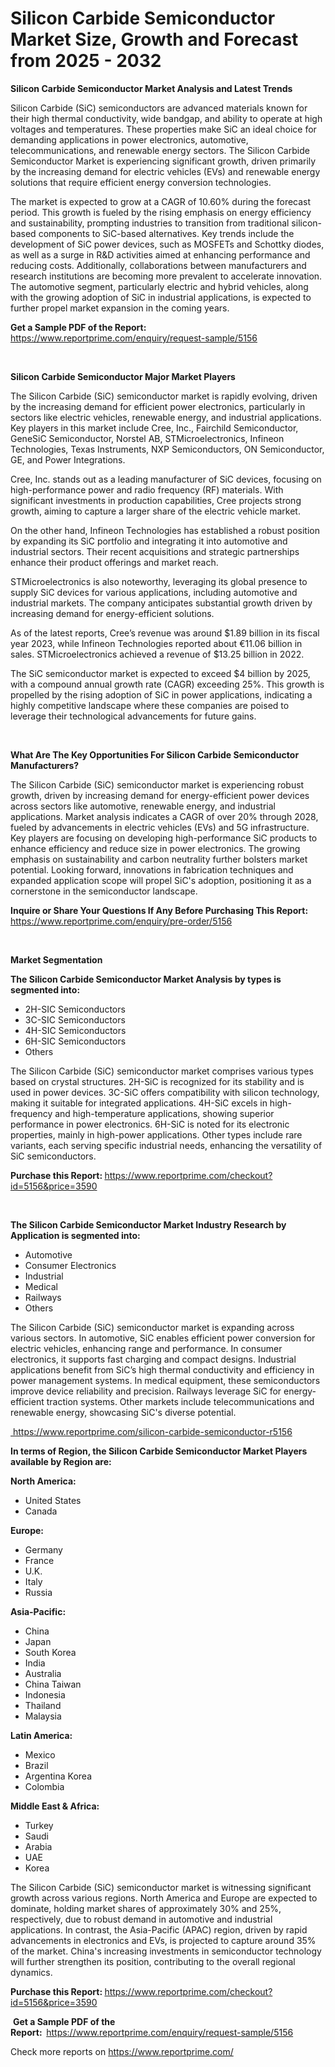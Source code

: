 <p><h1>Silicon Carbide Semiconductor Market Size, Growth and Forecast from 2025 - 2032</h1></p><p><strong>Silicon Carbide Semiconductor Market Analysis and Latest Trends</strong></p>
<p><p>Silicon Carbide (SiC) semiconductors are advanced materials known for their high thermal conductivity, wide bandgap, and ability to operate at high voltages and temperatures. These properties make SiC an ideal choice for demanding applications in power electronics, automotive, telecommunications, and renewable energy sectors. The Silicon Carbide Semiconductor Market is experiencing significant growth, driven primarily by the increasing demand for electric vehicles (EVs) and renewable energy solutions that require efficient energy conversion technologies.</p><p>The market is expected to grow at a CAGR of 10.60% during the forecast period. This growth is fueled by the rising emphasis on energy efficiency and sustainability, prompting industries to transition from traditional silicon-based components to SiC-based alternatives. Key trends include the development of SiC power devices, such as MOSFETs and Schottky diodes, as well as a surge in R&D activities aimed at enhancing performance and reducing costs. Additionally, collaborations between manufacturers and research institutions are becoming more prevalent to accelerate innovation. The automotive segment, particularly electric and hybrid vehicles, along with the growing adoption of SiC in industrial applications, is expected to further propel market expansion in the coming years.</p></p>
<p><strong>Get a Sample PDF of the Report:&nbsp;</strong> <a href="https://www.reportprime.com/enquiry/request-sample/5156?utm_campaign=2209&utm_medium=2&utm_source=Github&utm_content=ia&utm_term=19032025&utm_id=silicon-carbide-semiconductor">https://www.reportprime.com/enquiry/request-sample/5156</a></p>
<p>&nbsp;</p>
<p><strong>Silicon Carbide Semiconductor Major Market Players</strong></p>
<p><p>The Silicon Carbide (SiC) semiconductor market is rapidly evolving, driven by the increasing demand for efficient power electronics, particularly in sectors like electric vehicles, renewable energy, and industrial applications. Key players in this market include Cree, Inc., Fairchild Semiconductor, GeneSiC Semiconductor, Norstel AB, STMicroelectronics, Infineon Technologies, Texas Instruments, NXP Semiconductors, ON Semiconductor, GE, and Power Integrations.</p><p>Cree, Inc. stands out as a leading manufacturer of SiC devices, focusing on high-performance power and radio frequency (RF) materials. With significant investments in production capabilities, Cree projects strong growth, aiming to capture a larger share of the electric vehicle market.</p><p>On the other hand, Infineon Technologies has established a robust position by expanding its SiC portfolio and integrating it into automotive and industrial sectors. Their recent acquisitions and strategic partnerships enhance their product offerings and market reach.</p><p>STMicroelectronics is also noteworthy, leveraging its global presence to supply SiC devices for various applications, including automotive and industrial markets. The company anticipates substantial growth driven by increasing demand for energy-efficient solutions.</p><p>As of the latest reports, Cree’s revenue was around $1.89 billion in its fiscal year 2023, while Infineon Technologies reported about €11.06 billion in sales. STMicroelectronics achieved a revenue of $13.25 billion in 2022. </p><p>The SiC semiconductor market is expected to exceed $4 billion by 2025, with a compound annual growth rate (CAGR) exceeding 25%. This growth is propelled by the rising adoption of SiC in power applications, indicating a highly competitive landscape where these companies are poised to leverage their technological advancements for future gains.</p></p>
<p>&nbsp;</p>
<p><strong>What Are The Key Opportunities For Silicon Carbide Semiconductor Manufacturers?</strong></p>
<p><p>The Silicon Carbide (SiC) semiconductor market is experiencing robust growth, driven by increasing demand for energy-efficient power devices across sectors like automotive, renewable energy, and industrial applications. Market analysis indicates a CAGR of over 20% through 2028, fueled by advancements in electric vehicles (EVs) and 5G infrastructure. Key players are focusing on developing high-performance SiC products to enhance efficiency and reduce size in power electronics. The growing emphasis on sustainability and carbon neutrality further bolsters market potential. Looking forward, innovations in fabrication techniques and expanded application scope will propel SiC's adoption, positioning it as a cornerstone in the semiconductor landscape.</p></p>
<p><strong>Inquire or Share Your Questions If Any Before Purchasing This Report:</strong> <a href="https://www.reportprime.com/enquiry/pre-order/5156?utm_campaign=2209&utm_medium=2&utm_source=Github&utm_content=ia&utm_term=19032025&utm_id=silicon-carbide-semiconductor">https://www.reportprime.com/enquiry/pre-order/5156</a></p>
<p>&nbsp;</p>
<p><strong>Market Segmentation</strong></p>
<p><strong>The Silicon Carbide Semiconductor Market Analysis by types is segmented into:</strong></p>
<p><ul><li>2H-SIC Semiconductors</li><li>3C-SIC Semiconductors</li><li>4H-SIC Semiconductors</li><li>6H-SIC Semiconductors</li><li>Others</li></ul></p>
<p><p>The Silicon Carbide (SiC) semiconductor market comprises various types based on crystal structures. 2H-SiC is recognized for its stability and is used in power devices. 3C-SiC offers compatibility with silicon technology, making it suitable for integrated applications. 4H-SiC excels in high-frequency and high-temperature applications, showing superior performance in power electronics. 6H-SiC is noted for its electronic properties, mainly in high-power applications. Other types include rare variants, each serving specific industrial needs, enhancing the versatility of SiC semiconductors.</p></p>
<p><strong>Purchase this Report:&nbsp;</strong><a href="https://www.reportprime.com/checkout?id=5156&price=3590&utm_campaign=2209&utm_medium=2&utm_source=Github&utm_content=ia&utm_term=19032025&utm_id=silicon-carbide-semiconductor">https://www.reportprime.com/checkout?id=5156&price=3590</a></p>
<p>&nbsp;</p>
<p><strong>The Silicon Carbide Semiconductor Market Industry Research by Application is segmented into:</strong></p>
<p><ul><li>Automotive</li><li>Consumer Electronics</li><li>Industrial</li><li>Medical</li><li>Railways</li><li>Others</li></ul></p>
<p><p>The Silicon Carbide (SiC) semiconductor market is expanding across various sectors. In automotive, SiC enables efficient power conversion for electric vehicles, enhancing range and performance. In consumer electronics, it supports fast charging and compact designs. Industrial applications benefit from SiC’s high thermal conductivity and efficiency in power management systems. In medical equipment, these semiconductors improve device reliability and precision. Railways leverage SiC for energy-efficient traction systems. Other markets include telecommunications and renewable energy, showcasing SiC's diverse potential.</p></p>
<p><a href="https://www.reportprime.com/silicon-carbide-semiconductor-r5156?utm_campaign=2209&utm_medium=2&utm_source=Github&utm_content=ia&utm_term=19032025&utm_id=silicon-carbide-semiconductor">&nbsp;https://www.reportprime.com/silicon-carbide-semiconductor-r5156</a></p>
<p><strong>In terms of Region, the Silicon Carbide Semiconductor Market Players available by Region are:</strong></p>
<p>
    <p> <strong> North America: </strong>
        <ul>
            <li>United States</li>
            <li>Canada</li>
        </ul>
        </p> 
    <p> <strong> Europe: </strong>
        <ul>
            <li>Germany</li>
            <li>France</li>
            <li>U.K.</li>
            <li>Italy</li>
            <li>Russia</li>
        </ul>
        </p> 
    <p> <strong> Asia-Pacific: </strong>
        <ul>
            <li>China</li>
            <li>Japan</li>
            <li>South Korea</li>
            <li>India</li>
            <li>Australia</li>
            <li>China Taiwan</li>
            <li>Indonesia</li>
            <li>Thailand</li>
            <li>Malaysia</li>
        </ul>
        </p> 
    <p> <strong> Latin America: </strong>
        <ul>
            <li>Mexico</li>
            <li>Brazil</li>
            <li>Argentina Korea</li>
            <li>Colombia</li>
        </ul>
        </p> 
    <p> <strong> Middle East & Africa: </strong>
        <ul>
            <li>Turkey</li>
            <li>Saudi</li>
            <li>Arabia</li>
            <li>UAE</li>
            <li>Korea</li>
        </ul>
    </p>
    </p>
<p><p>The Silicon Carbide (SiC) semiconductor market is witnessing significant growth across various regions. North America and Europe are expected to dominate, holding market shares of approximately 30% and 25%, respectively, due to robust demand in automotive and industrial applications. In contrast, the Asia-Pacific (APAC) region, driven by rapid advancements in electronics and EVs, is projected to capture around 35% of the market. China's increasing investments in semiconductor technology will further strengthen its position, contributing to the overall regional dynamics.</p></p>
<p><strong>Purchase this Report: </strong><a href="https://www.reportprime.com/checkout?id=5156&price=3590&utm_campaign=2209&utm_medium=2&utm_source=Github&utm_content=ia&utm_term=19032025&utm_id=silicon-carbide-semiconductor">https://www.reportprime.com/checkout?id=5156&price=3590</a></p>
<p>&nbsp;<strong>Get a Sample PDF of the Report:&nbsp;&nbsp;</strong><a href="https://www.reportprime.com/enquiry/request-sample/5156?utm_campaign=2209&utm_medium=2&utm_source=Github&utm_content=ia&utm_term=19032025&utm_id=silicon-carbide-semiconductor">https://www.reportprime.com/enquiry/request-sample/5156</a></p>
<p><strong></strong></p>
<p>Check more reports on <a href="https://www.reportprime.com/?utm_campaign=2209&utm_medium=2&utm_source=Github&utm_content=ia&utm_term=19032025&utm_id=silicon-carbide-semiconductor">https://www.reportprime.com/</a></p>